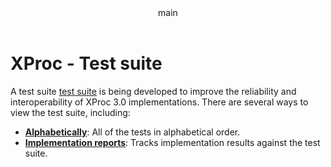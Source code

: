<pubmeta>
<header>main</header>
<title>XProc - Test suite</title>
</pubmeta>

<h1>XProc - Test suite</h1>

A test suite [test suite](https://test-suite.xproc.org/) is being developed to improve the reliability and interoperability of XProc&#160;3.0 implementations. There are several ways to view the test suite, including:

* **[Alphabetically](https://test-suite.xproc.org/alphabetical.html)**: All of the tests in alphabetical order.
* **[Implementation reports](https://test-suite.xproc.org/implementation.html)**: Tracks implementation results against the test suite.